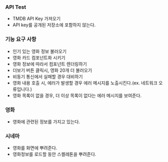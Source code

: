 ### API Test

-   TMDB API Key 가져오기
-   API key를 공개된 저장소에 포함하지 않는다.

### 기능 요구 사항

-   인기 있는 영화 정보 불러오기
-   영화 카드 컴포넌트화 시키기
-   영화 정보에 따라서 컴포넌트 렌더링하기
-   더보기 버튼 클릭시, 영화 20개 더 불러오기
-   비동기 통신에서 실패할 경우 대비하기
-   영화 내용 호출 시, 에러가 발생할 경우 에러 메시지를 노출시킨다.(ex. 네트워크 오류입니다.)
-   영화 목록이 없을 경우, 더 이상 목록이 없다는 에러 메시지를 보여준다.

### 영화

-   영화에 관련된 정보를 가지고 있는다.

### 시네마

-   영화를 화면에 뿌려준다.
-   영화정보를 로드할 동안 스켈레톤을 뿌려준다.
